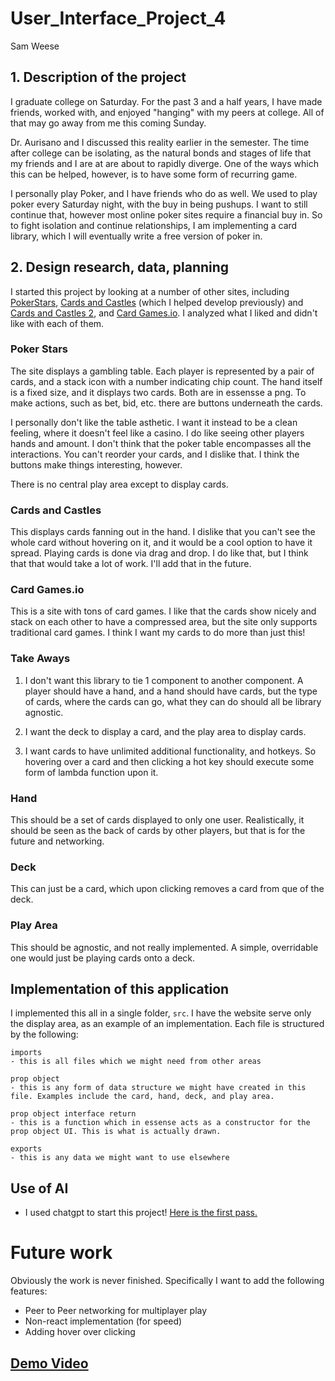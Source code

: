 # User_Interface_Project_4
Sam Weese

## 1. Description of the project
I graduate college on Saturday. For the past 3 and a half years, I have made friends, worked with, and enjoyed "hanging" with my peers at college. All of that may go away from me this coming Sunday. 


Dr. Aurisano and I discussed this reality earlier in the semester. The time after college can be isolating, as the natural bonds and stages of life that my friends and I are at are about to rapidly diverge. One of the ways which this can be helped, however, is to have some form of recurring game.


I personally play Poker, and I have friends who do as well. We used to play poker every Saturday night, with the buy in being pushups. I want to still continue that, however most online poker sites require a financial buy in. So to fight isolation and continue relationships, I am implementing a card library, which I will eventually write a free version of poker in. 

## 2. Design research, data, planning

I started this project by looking at a number of other sites, including [PokerStars](https://www.pokerstars.bet/?&no_redirect=1), [Cards and Castles](https://store.steampowered.com/app/360730/Cards_and_Castles/) (which I helped develop previously) and [Cards and Castles 2](https://play.google.com/store/apps/details?id=com.cardsandcastles2.game&hl=en_US), and [Card Games.io](https://cardgames.io/). I analyzed what I liked and didn't like with each of them.

### Poker Stars

The site displays a gambling table. Each player is represented by a pair of cards, and a stack icon with a number indicating chip count. The hand itself is a fixed size, and it displays two cards. Both are in essensse a png. To make actions, such as bet, bid, etc. there are buttons underneath the cards.


I personally don't like the table asthetic. I want it instead to be a clean feeling, where it doesn't feel like a casino. I do like seeing other players hands and amount. I don't think that the poker table encompasses all the interactions. You can't reorder your cards, and I dislike that. I think the buttons make things interesting, however. 


There is no central play area except to display cards.


### Cards and Castles

This displays cards fanning out in the hand. I dislike that you can't see the whole card without hovering on it, and it would be a cool option to have it spread. Playing cards is done via drag and drop. I do like that, but I think that that would take a lot of work. I'll add that in the future.

### Card Games.io

This is a site with tons of card games. I like that the cards show nicely and stack on each other to have a compressed area, but the site only supports traditional card games. I think I want my cards to do more than just this!

### Take Aways

1. I don't want this library to tie 1 component to another component. A player should have a hand, and a hand should have cards, but the type of cards, where the cards can go, what they can do should all be library agnostic.

2. I want the deck to display a card, and the play area to display cards.

3. I want cards to have unlimited additional functionality, and hotkeys. So hovering over a card and then clicking a hot key should execute some form of lambda function upon it.

### Hand

This should be a set of cards displayed to only one user. Realistically, it should be seen as the back of cards by other players, but that is for the future and networking.

### Deck

This can just be a card, which upon clicking removes a card from que of the deck.

### Play Area

This should be agnostic, and not really implemented. A simple, overridable one would just be playing cards onto a deck.

## Implementation of this application 

I implemented this all in a single folder, `src`. I have the website serve only the display area, as an example of an implementation. Each file is structured by the following:

```
imports
- this is all files which we might need from other areas

prop object
- this is any form of data structure we might have created in this file. Examples include the card, hand, deck, and play area.

prop object interface return
- this is a function which in essense acts as a constructor for the prop object UI. This is what is actually drawn.

exports
- this is any data we might want to use elsewhere
```

## Use of AI
- I used chatgpt to start this project! [Here is the first pass.](https://chatgpt.com/c/6753d097-a5d8-800f-a139-a3a677589a56)

# Future work

Obviously the work is never finished. Specifically I want to add the following features:
- Peer to Peer networking for multiplayer play
- Non-react implementation (for speed)
- Adding hover over clicking
  
## [Demo Video](https://uc.mediaspace.kaltura.com/media/1_dppu1sc6)
